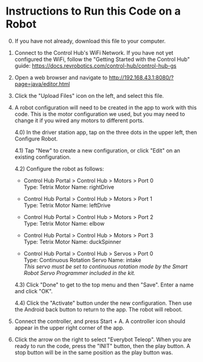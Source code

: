 # Instructions to Run this Code on a Robot
0. If you have not already, download this file to your computer.

1. Connect to the Control Hub's WiFi Network. If you have not yet configured
   the WiFi, follow the "Getting Started with the Control Hub" guide:
   https://docs.revrobotics.com/control-hub/control-hub-gs

2. Open a web browser and navigate to
   http://192.168.43.1:8080/?page=java/editor.html

3. Click the "Upload Files" icon on the left, and select this file.

4. A robot configuration will need to be created in the app to work with
   this code. This is the motor configuration we used, but you may need to
   change it if you wired any motors to different ports.

   4.0) In the driver station app, tap on the three dots in the upper left,
        then Configure Robot.

   4.1) Tap "New" to create a new configuration, or click "Edit" on an
        existing configuration.

   4.2) Configure the robot as follows:
     * Control Hub Portal > Control Hub > Motors > Port 0\
       Type: Tetrix Motor                Name: rightDrive
     * Control Hub Portal > Control Hub > Motors > Port 1\
       Type: Tetrix Motor                Name: leftDrive
     * Control Hub Portal > Control Hub > Motors > Port 2\
       Type: Tetrix Motor                Name: elbow
     * Control Hub Portal > Control Hub > Motors > Port 3\
       Type: Tetrix Motor                Name: duckSpinner

     * Control Hub Portal > Control Hub > Servos > Port 0\
       Type: Continuous Rotation Servo   Name: intake\
       _This servo must be set to continuous rotation mode by the Smart Robot Servo Programmer included in the kit._

   4.3) Click "Done" to get to the top menu and then "Save". Enter a name
        and click "OK".

   4.4) Click the "Activate" button under the new configuration. Then use
        the Android back button to return to the app. The robot will reboot.

5. Connect the controller, and press Start + A. A controller icon should
   appear in the upper right corner of the app.

6. Click the arrow on the right to select "Everybot Teleop". When you are
   ready to run the code, press the "INIT" button, then the play button.
   A stop button will be in the same position as the play button was.
